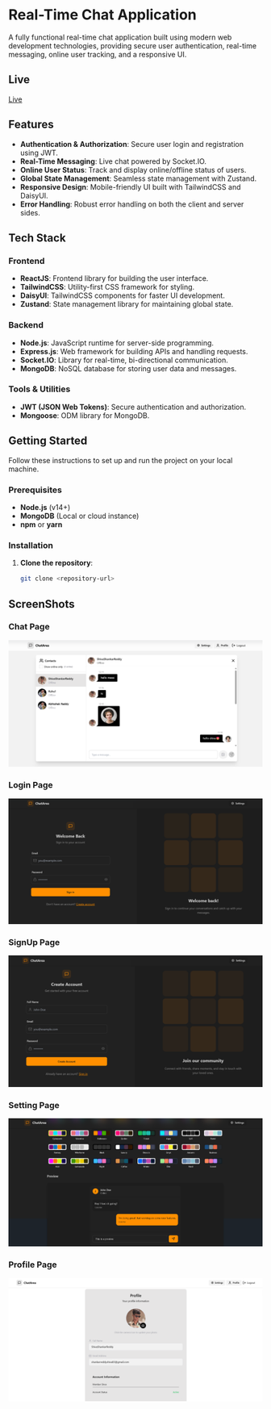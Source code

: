 # Real-Time Chat Application


A fully functional real-time chat application built using modern web development technologies, providing secure user authentication, real-time messaging, online user tracking, and a responsive UI.

## Live
[Live](https://chatapp-uv4h.onrender.com)

## Features

- **Authentication & Authorization**: Secure user login and registration using JWT.
- **Real-Time Messaging**: Live chat powered by Socket.IO.
- **Online User Status**: Track and display online/offline status of users.
- **Global State Management**: Seamless state management with Zustand.
- **Responsive Design**: Mobile-friendly UI built with TailwindCSS and DaisyUI.
- **Error Handling**: Robust error handling on both the client and server sides.

## Tech Stack

### Frontend

- **ReactJS**: Frontend library for building the user interface.
- **TailwindCSS**: Utility-first CSS framework for styling.
- **DaisyUI**: TailwindCSS components for faster UI development.
- **Zustand**: State management library for maintaining global state.

### Backend

- **Node.js**: JavaScript runtime for server-side programming.
- **Express.js**: Web framework for building APIs and handling requests.
- **Socket.IO**: Library for real-time, bi-directional communication.
- **MongoDB**: NoSQL database for storing user data and messages.

### Tools & Utilities

- **JWT (JSON Web Tokens)**: Secure authentication and authorization.
- **Mongoose**: ODM library for MongoDB.

## Getting Started

Follow these instructions to set up and run the project on your local machine.

### Prerequisites

- **Node.js** (v14+)
- **MongoDB** (Local or cloud instance)
- **npm** or **yarn**

### Installation

1. **Clone the repository**:
   ```bash
   git clone <repository-url>
   ```

## ScreenShots

### Chat Page

![Chat Page](./frontend//public/SC1.png)

### Login Page

![Login Page](./frontend//public/SC2.png)

### SignUp Page

![SignUp Page](./frontend//public/SC3.png)

### Setting Page

![Setting Page](./frontend//public/SC4.png)

### Profile Page

![Profile Page](./frontend//public/SC5.png)
